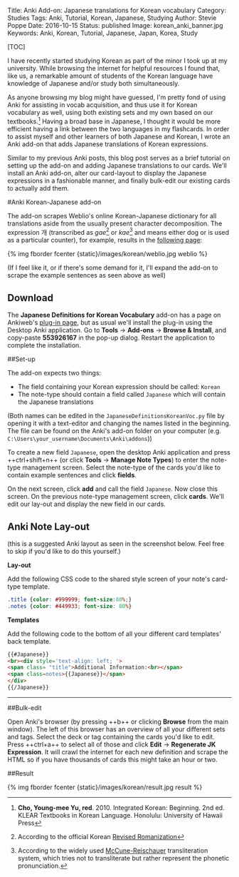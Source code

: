 Title: Anki Add-on: Japanese translations for Korean vocabulary
Category: Studies
Tags: Anki, Tutorial, Korean, Japanese, Studying
Author: Stevie Poppe
Date: 2016-10-15
Status: published
Image: korean_anki_banner.jpg
Keywords: Anki, Korean, Tutorial, Japanese, Japan, Korea, Study

[TOC]

I have recently started studying Korean as part of the minor I took up at my university. While browsing the internet for helpful resources I found that, like us, a remarkable amount of students of the Korean language have knowledge of Japanese and/or study both simultaneously.

<!-- PELICAN_BEGIN_SUMMARY -->

As anyone browsing my blog might have guessed, I'm pretty fond of using Anki for assisting in vocab acquisition, and thus use it for Korean vocabulary as well, using both existing sets and my own based on our textbooks.[^1] Having a broad base in Japanese, I thought it would be more efficient having a link between the two languages in my flashcards. In order to assist myself and other learners of both Japanese and Korean, I wrote an Anki add-on that adds Japanese translations of Korean expressions.

<!-- PELICAN_END_SUMMARY -->

Similar to my previous Anki posts, this blog post serves as a brief tutorial on setting up the add-on and adding Japanese translations to our cards. We'll install an Anki add-on, alter our card-layout to display the Japanese expressions in a fashionable manner, and finally bulk-edit our existing cards to actually add them.

#Anki Korean-Japanese add-on

The add-on scrapes Weblio's online Korean-Japanese dictionary for all translations aside from the usually present character decomposition. The expression 개 (transcribed as *gae*[^2] or *kae*[^3] and means either dog or is used as a particular counter), for example, results in the [following page](http://kjjk.weblio.jp/content/%EA%B0%9C):

{% img fborder fcenter {static}/images/korean/weblio.jpg weblio %}

(If I feel like it, or if there's some demand for it, I'll expand the add-on to scrape the example sentences as seen above as well)

## Download

The **Japanese Definitions for Korean Vocabulary** add-on has a page on Ankiweb's [plug-in page](https://ankiweb.net/shared/info/553926167), but as usual we'll install the plug-in using the Desktop Anki application. Go to **Tools** → **Add-ons** → **Browse & Install**, and copy-paste **553926167** in the pop-up dialog. Restart the application to complete the installation.

##Set-up

The add-on expects two things:

* The field containing your Korean expression should be called: `Korean`
* The note-type should contain a field called `Japanese` which will contain the Japanese translations

(Both names can be edited in the `JapaneseDefinitionsKoreanVoc.py` file by opening it with a text-editor and changing the names listed in the beginning. The file can be found on the Anki's add-on folder on your computer (e.g. `C:\Users\your_username\Documents\Anki\addons`))

To create a new field `Japanese`, open the desktop Anki application and press ++ctrl+shift+n++ (or click **Tools** → **Manage Note Types**) to enter the note-type management screen. Select the note-type of the cards you'd like to contain example sentences and click **fields**.

On the next screen, click **add** and call the field `Japanese`. Now close this screen. On the previous note-type management screen, click **cards**. We'll edit our lay-out and display the new field in our cards.

## Anki Note Lay-out

(this is a suggested Anki layout as seen in the screenshot below. Feel free to skip if you'd like to do this yourself.)

**Lay-out**

Add the following CSS code to the shared style screen of your note's card-type template.

```css
.title {color: #999999; font-size:80%;}
.notes {color: #449933; font-size: 80%}
```

**Templates**

Add the following code to the bottom of all your different card templates' back template.

```html
{{#Japanese}}
<br><div style='text-align: left; '>
<span class= "title">Additional Information:<br></span>
<span class=notes>{{Japanese}}</span>
</div>
{{/Japanese}}

```

---

##Bulk-edit

Open Anki's browser (by pressing ++b++ or clicking **Browse** from the main window). The left of this browser has an overview of all your different sets and tags. Select the deck or tag containing the cards you'd like to edit. Press ++ctrl+a++ to select all of those and click **Edit** → **Regenerate JK Expression**. It will crawl the internet for each new definition and scrape the HTML so if you have thousands of cards this might take an hour or two.

##Result

{% img fborder fcenter {static}/images/korean/result.jpg result %}

[^footnote]: Screenshot of **JapaneseDefinitionsKoreanVoc.py** code from Sublime Text's editor.
[^1]: **Cho, Young-mee Yu, red**. 2010. Integrated Korean: Beginning. 2nd ed. KLEAR Textbooks in Korean Language. Honolulu: University of Hawaii Press
[^2]: According to the official Korean [Revised Romanization](https://en.wikipedia.org/wiki/Revised_Romanization_of_Korean)
[^3]: According to the widely used [McCune-Reischauer](https://en.wikipedia.org/wiki/McCune%E2%80%93Reischauer) transliteration system, which tries not to transliterate but rather represent the phonetic pronunciation.